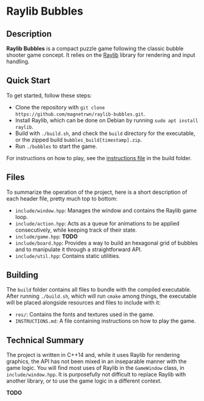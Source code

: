 # Raylib Bubbles

## Description

**Raylib Bubbles** is a compact puzzle game following the classic bubble shooter game concept. It relies on the [Raylib](https://www.raylib.com/) library for rendering and input handling.

## Quick Start

To get started, follow these steps:

+ Clone the repository with `git clone https://github.com/magnetrwn/raylib-bubbles.git`.
+ Install Raylib, which can be done on Debian by running `sudo apt install raylib`.
+ Build with `./build.sh`, and check the `build` directory for the executable, or the zipped build `bubbles_build[timestamp].zip`.
+ Run `./bubbles` to start the game.

For instructions on how to play, see the [instructions file](build/INSTRUCTIONS.md) in the build folder.

## Files

To summarize the operation of the project, here is a short description of each header file, pretty much top to bottom:

+ `include/window.hpp`: Manages the window and contains the Raylib game loop.
+ `include/action.hpp`: Acts as a queue for animations to be applied consecutively, while keeping track of their state.
+ `include/game.hpp`: **TODO**
+ `include/board.hpp`: Provides a way to build an hexagonal grid of bubbles and to manipulate it through a straightforward API.
+ `include/util.hpp`: Contains static utilities.

## Building

The `build` folder contains all files to bundle with the compiled executable. After running `./build.sh`, which will run `cmake` among things, the executable will be placed alongside resources and files to include with it:

+ `res/`: Contains the fonts and textures used in the game.
+ `INSTRUCTIONS.md`: A file containing instructions on how to play the game.

## Technical Summary

The project is written in C++14 and, while it uses Raylib for rendering graphics, the API has not been mixed in an inseparable manner with the game logic. You will find most uses of Raylib in the `GameWindow` class, in `include/window.hpp`. It is purposefully not difficult to replace Raylib with another library, or to use the game logic in a different context.

**TODO**
